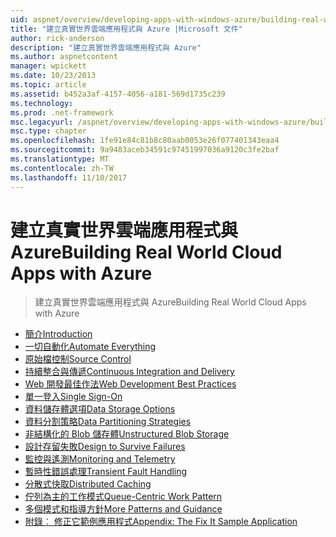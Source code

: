 ```yaml
---
uid: aspnet/overview/developing-apps-with-windows-azure/building-real-world-cloud-apps-with-windows-azure/index
title: "建立真實世界雲端應用程式與 Azure |Microsoft 文件"
author: rick-anderson
description: "建立真實世界雲端應用程式與 Azure"
ms.author: aspnetcontent
manager: wpickett
ms.date: 10/23/2013
ms.topic: article
ms.assetid: b452a3af-4157-4056-a181-569d1735c239
ms.technology: 
ms.prod: .net-framework
msc.legacyurl: /aspnet/overview/developing-apps-with-windows-azure/building-real-world-cloud-apps-with-windows-azure
msc.type: chapter
ms.openlocfilehash: 1fe91e84c81b8c80aab0053e26f077401343eaa4
ms.sourcegitcommit: 9a9483aceb34591c97451997036a9120c3fe2baf
ms.translationtype: MT
ms.contentlocale: zh-TW
ms.lasthandoff: 11/10/2017
---
```

<a name="building-real-world-cloud-apps-with-azure"></a><span data-ttu-id="d02e2-103">建立真實世界雲端應用程式與 Azure</span><span class="sxs-lookup"><span data-stu-id="d02e2-103">Building Real World Cloud Apps with Azure</span></span>
====================
> <span data-ttu-id="d02e2-104">建立真實世界雲端應用程式與 Azure</span><span class="sxs-lookup"><span data-stu-id="d02e2-104">Building Real World Cloud Apps with Azure</span></span>


- [<span data-ttu-id="d02e2-105">簡介</span><span class="sxs-lookup"><span data-stu-id="d02e2-105">Introduction</span></span>](introduction.md)
- [<span data-ttu-id="d02e2-106">一切自動化</span><span class="sxs-lookup"><span data-stu-id="d02e2-106">Automate Everything</span></span>](automate-everything.md)
- [<span data-ttu-id="d02e2-107">原始檔控制</span><span class="sxs-lookup"><span data-stu-id="d02e2-107">Source Control</span></span>](source-control.md)
- [<span data-ttu-id="d02e2-108">持續整合與傳遞</span><span class="sxs-lookup"><span data-stu-id="d02e2-108">Continuous Integration and Delivery</span></span>](continuous-integration-and-continuous-delivery.md)
- [<span data-ttu-id="d02e2-109">Web 開發最佳作法</span><span class="sxs-lookup"><span data-stu-id="d02e2-109">Web Development Best Practices</span></span>](web-development-best-practices.md)
- [<span data-ttu-id="d02e2-110">單一登入</span><span class="sxs-lookup"><span data-stu-id="d02e2-110">Single Sign-On</span></span>](single-sign-on.md)
- [<span data-ttu-id="d02e2-111">資料儲存體選項</span><span class="sxs-lookup"><span data-stu-id="d02e2-111">Data Storage Options</span></span>](data-storage-options.md)
- [<span data-ttu-id="d02e2-112">資料分割策略</span><span class="sxs-lookup"><span data-stu-id="d02e2-112">Data Partitioning Strategies</span></span>](data-partitioning-strategies.md)
- [<span data-ttu-id="d02e2-113">非結構化的 Blob 儲存體</span><span class="sxs-lookup"><span data-stu-id="d02e2-113">Unstructured Blob Storage</span></span>](unstructured-blob-storage.md)
- [<span data-ttu-id="d02e2-114">設計存留失敗</span><span class="sxs-lookup"><span data-stu-id="d02e2-114">Design to Survive Failures</span></span>](design-to-survive-failures.md)
- [<span data-ttu-id="d02e2-115">監控與遙測</span><span class="sxs-lookup"><span data-stu-id="d02e2-115">Monitoring and Telemetry</span></span>](monitoring-and-telemetry.md)
- [<span data-ttu-id="d02e2-116">暫時性錯誤處理</span><span class="sxs-lookup"><span data-stu-id="d02e2-116">Transient Fault Handling</span></span>](transient-fault-handling.md)
- [<span data-ttu-id="d02e2-117">分散式快取</span><span class="sxs-lookup"><span data-stu-id="d02e2-117">Distributed Caching</span></span>](distributed-caching.md)
- [<span data-ttu-id="d02e2-118">佇列為主的工作模式</span><span class="sxs-lookup"><span data-stu-id="d02e2-118">Queue-Centric Work Pattern</span></span>](queue-centric-work-pattern.md)
- [<span data-ttu-id="d02e2-119">多個模式和指導方針</span><span class="sxs-lookup"><span data-stu-id="d02e2-119">More Patterns and Guidance</span></span>](more-patterns-and-guidance.md)
- [<span data-ttu-id="d02e2-120">附錄︰ 修正它範例應用程式</span><span class="sxs-lookup"><span data-stu-id="d02e2-120">Appendix: The Fix It Sample Application</span></span>](the-fix-it-sample-application.md)
